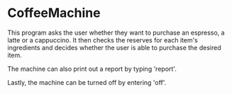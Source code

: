 # CoffeeMachine

This program asks the user whether they want to purchase an espresso, a latte or a cappuccino. It then checks the reserves for each item's ingredients and decides whether the user is able to purchase the desired item.

The machine can also print out a report by typing 'report'.

Lastly, the machine can be turned off by entering 'off'.